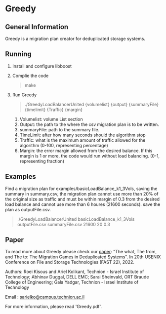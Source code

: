 # Greedy

General Information
-------------------
Greedy is a migration plan creator for deduplicated storage systems.

Running
-------

1. Install and configure libboost

1. Complie the code
   > make

2. Run Greedy
   > ./GreedyLoadBalancerUnited {volumelist} {output} {summaryFile} {timelimit} {Traffic} {margin}
		
    1)	Volumelist: volume List section
    2)	Output: the path to the where the csv migration plan is to be written.
    3)	summaryFile: path to the summary file.
    4)	TimeLimit: after how many seconds should the algorithm stop
    5)	Traffic: what is the maximum amount of traffic allowed for the algorithm (0-100, representing percentage)
    6)	Margin: the error margin allowed from the desired balance. If this margin is 1 or more, the code would run without load balancing. (0-1, representing fraction)

Examples
------------------
Find a migration plan for examples/basicLoadBalance_k1_3Vols, saving the summary in summary.csv, the migration plan cannot use more than 20% of the original size as traffic and must be within margin of 0.3 from the desired load balance and cannot use more than 6 houres (21600 seconds). save the plan as outputFile.csv.

  > ./GreedyLoadBalancerUnited basicLoadBalance_k1_3Vols outputFile.csv summaryFile.csv 21600 20 0.3
  
Paper
------
To read more about Greedy please check our [paper](https://www.usenix.org/conference/fast22/presentation/kisous):
   "The what, The from, and The to: The Migration Games in Deduplicated Systems". In 20th USENIX Conference on File and Storage Technologies (FAST 22), 2022.

Authors: Roei Kisous and Ariel Kolikant, Technion - Israel Institute of Technology; 
		 Abhinav Duggal, DELL EMC; 
		 Sarai Sheinvald, ORT Braude College of Engineering; 
		 Gala Yadgar, Technion - Israel Institute of Technology

Email : sarielko@campus.technion.ac.il

For more information, please read 'Greedy.pdf'.

